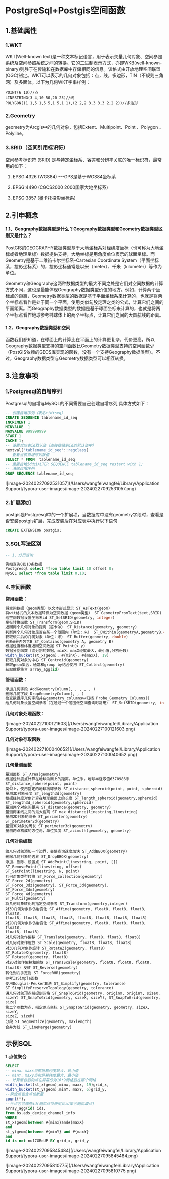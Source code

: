 # PostgreSql+Postgis空间函数

## 1.基础属性

### 1.WKT

WKT(Well-known text)是一种文本标记语言，用于表示矢量几何对象、空间参照系统及空间参照系统之间的转换。它的二进制表示方式，亦即WKB(well-known-binary)则胜于在传输和在数据库中存储相同的信息。该格式由开放地理空间联盟(OGC)制定。WKT可以表示的几何对象包括：点，线，多边形，TIN（不规则三角网）及多面体。以下为几何WKT字串样例：

```
POINT(6 10)//点
LINESTRING(3 4,10 50,20 25)//线
POLYGON((1 1,5 1,5 5,1 5,1 1),(2 2,2 3,3 3,3 2,2 2))//多边形
```

### 2.Geometry

 geometry为Arcgis中的几何对象，包括Extent、Multipoint、Point 、Polygon 、Polyline。

### 3.SRID（空间引用标识符）

 空间参考标识符 (SRID) 是与特定坐标系、容差和分辨率关联的唯一标识符，最常用的如下：

1. EPSG:4326 (WGS84)  ---GPS是基于WGS84坐标系 

2. EPSG:4490 (CGCS2000 2000国家大地坐标系)

3. EPSG:3857 (墨卡托投影坐标系)

## 2.引申概念 

#### 1.1、Geography数据类型是什么？Geography数据类型和Geometry数据类型区别又是什么？

PostGIS的GEOGRAPHY数据类型基于大地坐标系对经纬度坐标（也可称为大地坐标或者地理坐标）数据提供支持，大地坐标是用角度单位表示的球面坐标。而Geometry是基于二维笛卡尔坐标系-Cartesian Coordinate System（平面坐标系，投影坐标系）的，投影坐标通常是以米（meter）、千米（kilometer）等作为单位。

Geometry和Geography这两种数据类型的最大不同之处是它们对空间数据的计算方式不同，这也是最能体现Geography数据类型价值的地方。例如，计算两个坐标点的距离，Geometry数据类型的数据是基于平面坐标系来计算的，也就是将两个坐标点看作是处于同一个平面，使用类似勾股定理之类的公式，计算它们之间的平面距离。而Geography数据类型的数据是基于球面坐标来计算的，也就是将两个坐标点看作地球参考椭球体上的两个坐标点，计算它们之间的大圆航线的距离。

#### 1.2、Geography数据类型和空间

函数我们都知道，在球面上的计算比在平面上的计算更复杂，代价更高，所以Geography数据类型支持的空间函数比Geometry数据类型支持的空间函数少（PostGIS依赖的GEOS库实现的函数，没有一个支持Geography数据类型）。不过，Geography数据类型与Geometry数据类型可以相互转换。

## 3.注意事项

### 1.Postgresql的自增序列

 Postgresql的自增与MySQL的不同需要自己创建自增序列,具体方式如下：

```sql
-- 创建自增序列（表名+id+seq）
CREATE SEQUENCE tablename_id_seq
INCREMENT 1
MINVALUE  1
MAXVALUE 999999999
START 1
CACHE 1;
-- 设置对应表id默认值（直接粘贴到id的默认值中）
nextval('tablename_id_seq'::regclass)
-- 查看当前自增序列数值
SELECT * FROM  tablename_id_seq
-- 重置自增id为1ALTER SEQUENCE tablename_id_seq restart with 1;
-- 清除自增序列
DROP SEQUENCE tablename_id_seq
```

![image-20240227092531057](/Users/wangfeiwangfei/Library/Application Support/typora-user-images/image-20240227092531057.png)

### 2.扩展添加

postgis是Postgresql中的一个扩展项，当数据库中没有geometry字段时，查看是否安装postgis扩展，完成安装后在对应表中执行以下语句

```sql
CREATE EXTENSION postgis;
```

### 3.SQL写法区别

```sql
-- 1、分页查询

例如查询0到10条数据
Postgresql select *from table limit 10 offset 0;
MySQL select *from table limit 0,10;
```

### **4.空间函数**

**常用函数：**

```sql
将空间数据（geom类型）以文本形式显示 ST_AsText(geom)
将wkt格式的文本数据转换为空间数据（geom类型） ST_GeometryFromText(text,SRID)
给空间数据设置坐标系id ST_SetSRID(geometry, integer)
坐标转换函数 ST_Transform(geom,SRID)
返回两个几何对象的距离（笛卡尔） ST_Distance(geometry, geometry)
判断两个几何对象是否在某一个范围内（单位：米） ST_DWithin(geometryA,geometryB,double b)
获取缓冲后的几何对象（单位：米） ST_Buffer(geometry, double)
判断A是否包含B ST_Contains(geometry A, geometry B)
根据经度和纬度返回空间数据 ST_Point(x y)
数据分割函数（需分割的数据，minX、maxX经度最大，最小值,分割份数）
width_bucket(st_x(geom), #{minX}, #{maxX}, 19)
获取几何对象的中心 ST_Centroid(geometry)
获取geom集合，通常和group by结合使用 ST_Collect(geometry)
获取数据集合 array_agg(id)
```

**管理函数：**

```sql
添加几何字段 AddGeometryColumn(, , , , , )
删除几何字段 DropGeometryColumn(, , )
检查数据库几何字段并在geometry_columns中归档 Probe_Geometry_Columns()
给几何对象设置空间参考（在通过一个范围做空间查询时常用） ST_SetSRID(geometry, integer)
```

**几何对象处理函数：**

![image-20240227100121603](/Users/wangfeiwangfei/Library/Application Support/typora-user-images/image-20240227100121603.png)

**几何对象存取函数**

![image-20240227100040652](/Users/wangfeiwangfei/Library/Application Support/typora-user-images/image-20240227100040652.png)

**几何量测函数**

```sql
量测面积 ST_Area(geometry)
根据经纬度点计算在地球曲面上的距离，单位米，地球半径取值6370986米
ST_distance_sphere(point, point)
类似上，使用指定的地球椭球参数 ST_distance_spheroid(point, point, spheroid) 量测2D对象长度 ST_length2d(geometry)
量测3D对象长度 ST_length3d(geometry)
根据经纬度对象计算在地球曲面上的长度 ST_length_spheroid(geometry,spheroid)
ST_length3d_spheroid(geometry,spheroid)
量测两个对象间距离 ST_distance(geometry, geometry)
量测两条线之间的最大距离 ST_max_distance(linestring,linestring)
量测2D对象的周长 ST_perimeter(geometry)
ST_perimeter2d(geometry)
量测3D对象的周长 ST_perimeter3d(geometry)
量测两点构成的方位角，单位弧度 ST_azimuth(geometry, geometry)
```

**几何对象编辑**

```
给几何对象添加一个边界，会使查询速度加快 ST_AddBBOX(geometry)
删除几何对象的边界 ST_DropBBOX(geometry)
添加、删除、设置点 ST_AddPoint(linestring, point, [])
ST_RemovePoint(linestring, offset)
ST_SetPoint(linestring, N, point)
几何对象类型转换 ST_Force_collection(geometry)
ST_Force_2d(geometry)
ST_Force_3dz(geometry), ST_Force_3d(geometry),
ST_Force_3dm(geometry)
ST_Force_4d(geometry)
ST_Multi(geometry)
将几何对象转化到指定空间参考 ST_Transform(geometry,integer)
对3D几何对象作仿射变化 ST_Affine(geometry, float8, float8, float8, float8,
float8, float8, float8, float8, float8, float8, float8, float8)
对2D几何对象作仿射变化 ST_Affine(geometry, float8, float8, float8, float8,
float8, float8)
对几何对象作偏移 ST_Translate(geometry, float8, float8, float8)
对几何对象作缩放 ST_Scale(geometry, float8, float8, float8)
对3D几何对象作旋转 ST_RotateZ(geometry, float8)
ST_RotateX(geometry, float8)
ST_RotateY(geometry, float8)
对2D对象作偏移和缩放 ST_TransScale(geometry, float8, float8, float8, float8) 反转 ST_Reverse(geometry)
转化到右手定则 ST_ForceRHR(geometry)
参考IsSimple函数
使用Douglas-Peuker算法 ST_Simplify(geometry, tolerance)
ST_SimplifyPreserveTopology(geometry, tolerance)
讲几何对象顶点捕捉到网格 ST_SnapToGrid(geometry, originX, originY, sizeX, sizeY) ST_SnapToGrid(geometry, sizeX, sizeY), ST_SnapToGrid(geometry, size)
第二个参数为点，指定原点坐标 ST_SnapToGrid(geometry, geometry, sizeX, sizeY,
sizeZ, sizeM)
分段 ST_Segmentize(geometry, maxlength)
合并为线 ST_LineMerge(geometry)
```

## **示例SQL**

**1.点位聚合**

```sql
SELECT
-- minx、maxx当前屏幕经度最大、最小值
-- minY、maxy当前屏幕纬度最大、最小值
-- 计算聚合后的点在屏幕分为16*9网格后在哪个网格
width_bucket(st_x(geom),minx, maxx, 19)grid_x,
width_bucket(st_y(geom),minY, maxY, 6)grid_y,
--聚合点包含点位数量
count(*)，
--合点包含哪些id(随机点位使用此id集合随机取点)
array_agg(id) ids,
from bs.ads_device_channel_info
WHERE
st_x(geom)between #{minx}and#{maxX}
and
st_y(geom)between #{minY} and #{maxY}
and
id is not nu17GRoUP BY grid_x, grid_y
```

![image-20240227095845484](/Users/wangfeiwangfei/Library/Application Support/typora-user-images/image-20240227095845484.png)

![image-20240227095810775](/Users/wangfeiwangfei/Library/Application Support/typora-user-images/image-20240227095810775.png)